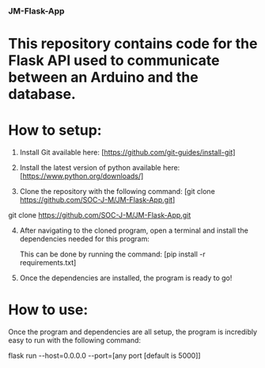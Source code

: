### JM-Flask-App

# This repository contains code for the Flask API used to communicate between an Arduino and the database.

# How to setup:

1. Install Git available here: [https://github.com/git-guides/install-git]

2. Install the latest version of python available here: [https://www.python.org/downloads/]

3. Clone the repository with the following command: [git clone https://github.com/SOC-J-M/JM-Flask-App.git]

git clone https://github.com/SOC-J-M/JM-Flask-App.git

4. After navigating to the cloned program, open a terminal and install the dependencies needed for this program:

     This can be done by running the command: [pip install -r requirements.txt]

5. Once the dependencies are installed, the program is ready to go!


# How to use:

Once the program and dependencies are all setup, the program is incredibly easy to run with the following command:

flask run --host=0.0.0.0 --port=[any port [default is 5000]]

